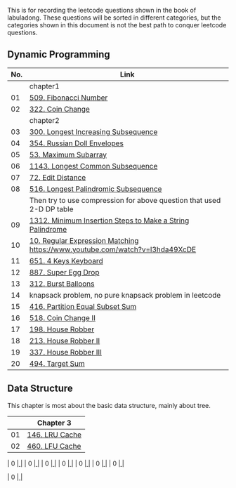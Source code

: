 This is for recording the leetcode questions shown in the book of labuladong. These questions will be sorted in different categories, but the categories shown in this document is not the best path to conquer leetcode questions.

## Dynamic Programming
| No. | Link |
|-----|------|
||chapter1|
| 01  |[509. Fibonacci Number](https://leetcode.com/problems/fibonacci-number/description/])|
| 02  |[322. Coin Change](https://leetcode.com/problems/coin-change/description/)|
||chapter2|
| 03  |[300. Longest Increasing Subsequence](https://leetcode.com/problems/longest-increasing-subsequence/description/)|
| 04  |[354. Russian Doll Envelopes](https://leetcode.com/problems/russian-doll-envelopes/description/)|
| 05  |[53. Maximum Subarray](https://leetcode.com/problems/maximum-subarray/description/)|
| 06  |[1143. Longest Common Subsequence](https://leetcode.com/problems/longest-common-subsequence/description/)|
| 07  |[72. Edit Distance](https://leetcode.com/problems/edit-distance/description/)|
| 08  |[516. Longest Palindromic Subsequence](https://leetcode.com/problems/longest-palindromic-subsequence/description/)|
||Then try to use compression for above question that used 2-D DP table|
| 09  |[1312. Minimum Insertion Steps to Make a String Palindrome](https://leetcode.com/problems/minimum-insertion-steps-to-make-a-string-palindrome/description/)|
| 10  |[10. Regular Expression Matching](https://leetcode.com/problems/regular-expression-matching/description/)  https://www.youtube.com/watch?v=l3hda49XcDE|
| 11 |[651. 4 Keys Keyboard](https://leetcode.com/problems/4-keys-keyboard/description/)|
| 12  |[887. Super Egg Drop](https://leetcode.com/problems/super-egg-drop/description/)|
| 13  |[312. Burst Balloons](https://leetcode.com/problems/burst-balloons/)|
| 14  | knapsack problem, no pure knapsack problem in leetcode|
| 15  |[416. Partition Equal Subset Sum](https://leetcode.com/problems/partition-equal-subset-sum/)|
| 16 | [518. Coin Change II](https://leetcode.com/problems/coin-change-ii/description/)|
| 17  |[198. House Robber](https://leetcode.com/problems/house-robber/description/)|
| 18  |[213. House Robber II](https://leetcode.com/problems/house-robber-ii/)|
| 19  |[337. House Robber III](https://leetcode.com/problems/house-robber-iii/)|
| 20  |[494. Target Sum](https://leetcode.com/problems/target-sum/)|

## Data Structure
This chapter is most about the basic data structure, mainly about tree. 

| |Chapter 3|
|-----|-----|
| 01  |[146. LRU Cache](https://leetcode.com/problems/lru-cache/description/)|
| 02  |[460. LFU Cache](https://leetcode.com/problems/lfu-cache/)|

| 0  |[ ]()|
| 0  |[ ]()|
| 0  |[ ]()|
| 0  |[ ]()|
| 0  |[ ]()|
| 0  |[ ]()|
| 0  |[ ]()|

| 0  |[ ]()|

